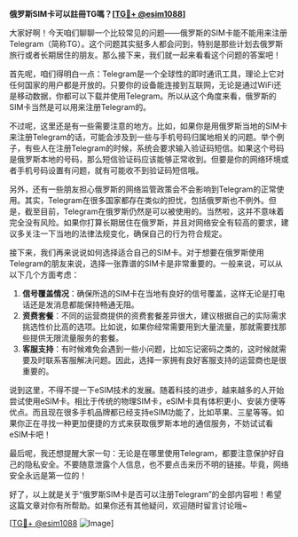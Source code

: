 **俄罗斯SIM卡可以註冊TG嗎？[[TG💪+ @esim1088](https://t.me/s/esim1088)]**

大家好啊！今天咱们聊聊一个比较常见的问题——俄罗斯的SIM卡能不能用来注册Telegram（简称TG）。这个问题其实挺多人都会问到，特别是那些计划去俄罗斯旅行或者长期居住的朋友。那么接下来，我们就一起来看看这个问题的答案吧！

首先呢，咱们得明白一点：Telegram是一个全球性的即时通讯工具，理论上它对任何国家的用户都是开放的。只要你的设备能连接到互联网，无论是通过WiFi还是移动数据，你都可以下载并使用Telegram。所以从这个角度来看，俄罗斯的SIM卡当然是可以用来注册Telegram的。

不过呢，这里还是有一些需要注意的地方。比如，如果你是用俄罗斯当地的SIM卡来注册Telegram的话，可能会涉及到一些与手机号码归属地相关的问题。举个例子，有些人在注册Telegram的时候，系统会要求输入验证码短信。如果这个号码是俄罗斯本地的号码，那么短信验证码应该能够正常收到。但要是你的网络环境或者手机号码设置有问题，就有可能收不到验证码短信哦。

另外，还有一些朋友担心俄罗斯的网络监管政策会不会影响到Telegram的正常使用。其实，Telegram在很多国家都存在类似的担忧，包括俄罗斯也不例外。但是，截至目前，Telegram在俄罗斯仍然是可以被使用的。当然啦，这并不意味着完全没有风险。如果你打算长期居住在俄罗斯，并且对网络安全有较高的要求，建议多关注一下当地的法律法规变化，确保自己的行为符合规定。

接下来，我们再来说说如何选择适合自己的SIM卡。对于想要在俄罗斯使用Telegram的朋友来说，选择一张靠谱的SIM卡是非常重要的。一般来说，可以从以下几个方面考虑：

1. **信号覆盖情况**：确保所选的SIM卡在当地有良好的信号覆盖，这样无论是打电话还是发消息都能保持畅通无阻。
2. **资费套餐**：不同的运营商提供的资费套餐差异很大，建议根据自己的实际需求挑选性价比高的选项。比如说，如果你经常需要用到大量流量，那就需要找那些提供无限流量服务的套餐。
3. **客服支持**：有时候难免会遇到一些小问题，比如忘记密码之类的，这时候就需要及时联系客服解决问题。因此，选择一家拥有良好客服支持的运营商也是很重要的。

说到这里，不得不提一下eSIM技术的发展。随着科技的进步，越来越多的人开始尝试使用eSIM卡。相比于传统的物理SIM卡，eSIM卡具有体积更小、安装方便等优点。而且现在很多手机品牌都已经支持eSIM功能了，比如苹果、三星等等。如果你正在寻找一种更加便捷的方式来获取俄罗斯本地的通信服务，不妨试试看eSIM卡吧！

最后呢，我还想提醒大家一句：无论是在哪里使用Telegram，都要注意保护好自己的隐私安全。不要随意泄露个人信息，也不要点击来历不明的链接。毕竟，网络安全永远是第一位的！

好了，以上就是关于“俄罗斯SIM卡是否可以注册Telegram”的全部内容啦！希望这篇文章对你有所帮助。如果你还有其他疑问，欢迎随时留言讨论哦~

[[TG💪+ @esim1088](https://t.me/s/esim1088) ![Image](https://i.postimg.cc/4NQfJmqS/Snipaste-2025-05-13-00-14-12.png)]